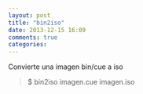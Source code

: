 ```yaml
---
layout: post
title: "bin2iso"
date: 2013-12-15 16:09
comments: true
categories: 
---
```

Convierte una imagen bin/cue a iso

>$ bin2iso imagen.cue  imagen.iso 

